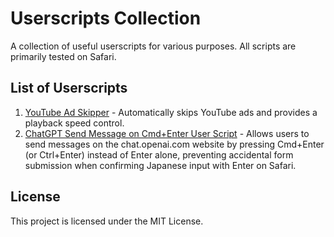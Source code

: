 # Userscripts Collection

A collection of useful userscripts for various purposes. All scripts are primarily tested on Safari.

## List of Userscripts

1. [YouTube Ad Skipper](youtube_ad_skipper/README.md) - Automatically skips YouTube ads and provides a playback speed control.
1. [ChatGPT Send Message on Cmd+Enter User Script](chatgpt_send_message_on_cmd_enter/README.md) - Allows users to send messages on the chat.openai.com website by pressing Cmd+Enter (or Ctrl+Enter) instead of Enter alone, preventing accidental form submission when confirming Japanese input with Enter on Safari.

## License

This project is licensed under the MIT License.

